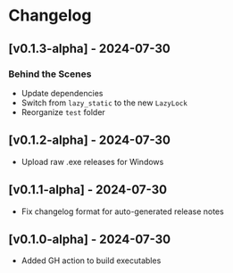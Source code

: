 # Changelog

## [v0.1.3-alpha] - 2024-07-30

### Behind the Scenes

- Update dependencies
- Switch from `lazy_static` to the new `LazyLock`
- Reorganize `test` folder

## [v0.1.2-alpha] - 2024-07-30

- Upload raw .exe releases for Windows

## [v0.1.1-alpha] - 2024-07-30

- Fix changelog format for auto-generated release notes

## [v0.1.0-alpha] - 2024-07-30

- Added GH action to build executables